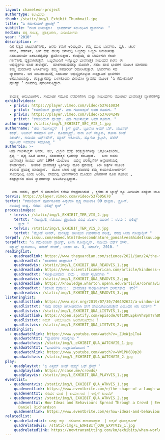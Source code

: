 ```yaml
---
layout: chameleon-project
authortype: ಕಲಾವಿದರು
thumb: /static/img/L_Exhibit_Thumbnail.jpg
title: "ದಿ ಕೆಮೇಲಿಯನ್‌ ಪ್ರಾಜೆಕ್ಟ್‌ "
subtitle: "ದೂರ ನಿಯಂತ್ರಣ:  ಭಾವನೆಗಳಿಗೆ ಸಂಬಂಧಿಸಿದ ವ್ಯಾಪನಗಳು  "
medium: ಪಠ್ಯ ಸಾಹಿತ್ಯ, ಪ್ರತಿಕೃತಿಗಳು, ವೀಡಿಯೋಗಳು
year: "2010"
description: >-
  ದಿನ ನಿತ್ಯದ ಚಟುವಟಿಕೆಗಳಲ್ಲಿ, ಜನರು ತಮಗೆ ಅರಿವಿಲ್ಲದೇ, ತಮ್ಮ ಮುಖ ಭಾವಗಳು, ದ್ವನಿ, ಚಲನ
  ವಲನ, ನೆಡವಳಿಕೆ, ಹೀಗೆ ಹತ್ತು ಹಲವು ಬಗೆಯಲ್ಲಿ ಒಬ್ಬರನ್ನು ಒಬ್ಬರು ಅನುಕರಿಸುತ್ತಾ
  ಸಹಜವಾಗಿಯೇ ಏಕರೂಪತ್ವವನ್ನು ಪ್ರದರ್ಶಿಸುತ್ತಾರೆ. ಕೆಲವೊಮ್ಮೆ ಈ ಚರ್ಯೆಗಳು ಕೆಲವೇ
  ಗಳಿಗೆಗಳಲ್ಲಿ ವ್ಯಕ್ತವಾಗಿರುತ್ತವೆ. ಒಬ್ಬರೊಂದಿಗೆ ಇನ್ನೊಬ್ಬರ ಭಾವನಾತ್ಮಕ ಸಂಬಂಧದ ಕಾರಣ ಈ
  ಅಭಿವ್ಯಕ್ತಿಗಳು ರೂಪ ತಾಳುತ್ತವೆ.  ಮಾತನಾಡುವುದಕ್ಕೂ ಮೊದಲೇ, ಸಹಜ ಹಾವ ಭಾವಗಳ ಮೂಲಕ ಮಾನವರು
  ತಮ್ಮ ಮನದಾಳದ ಅನಿಸಿಕೆಗಳನ್ನು ತಮ್ಮ ಸಹಚರರಿಗೆ ರವಾನಿಸಿರುತ್ತಾರೆ. ಭಾವನೆಗಳು ಸಹ
  ವ್ಯಾಪನಗಳು. ಜನ ಸಮುದಾಯದಲ್ಲಿ ಸಹಜವಾಗಿ ಅಭಿವ್ಯಕ್ತಿಗೊಳ್ಳುವ ಸಾಂಕ್ರಾಮಿಕ ಭಾವನೆಗಳ
  ಅನುಭೂತಿಯನ್ನು, ತಂತ್ರಜ್ಞಾನವನ್ನು ಬಳಸಿಕೊಂಡು ವೀಡಿಯೋ ಸ್ಥಾವರದ ಮೂಲಕ ʼದಿ ಕೆಮೇಲಿಯನ್‌
  ಪ್ರಾಜೆಕ್ಟ್‌ ʼ ರೂಪದಲ್ಲಿ ಪ್ರದರ್ಶಿಸುತ್ತಿದ್ದಾರೆ. 


  ತಾದಾತ್ಮ್ಯ ಅನುಭೂತಿಗಳು, ಸಾಮಾಜಿಕ ಸಮೂಹ ನೆಡವಳಿಕೆಗಳು ಮತ್ತು ಸಂಬಂಧಗಳು ಮುಂತಾದ ಭಾವನಾತ್ಮಕ ವ್ಯಾಪನಗಳನ್ನು ಅರ್ಥೈಸುವ ಸಿದ್ಧಾಂತಗಳ ಅಧ್ಯಯನದ ಹಾದಿಯಲ್ಲಿ ಈ ಪರಿಯೋಜನೆಯು ಬಹು ಪ್ರಮುಖ ತಿರುವುವಾಗಿ ಪರಿಣಮಿಸಿದೆ.
exhibitvideos:
  - privis: https://player.vimeo.com/video/537610834
    pritxt: "ಕೆಮೇಲಿಯನ್‌ ಪ್ರಾಜೆಕ್ಟ್. ಟಿನಾ ಗೊಂಸಾಲ್ವೆಸ್‌ ಅವರ ಕೊಡುಗೆ. "
  - privis: https://player.vimeo.com/video/537604249
    pritxt: "ಕೆಮೇಲಿಯನ್‌ ಪ್ರಾಜೆಕ್ಟ್. ಟಿನಾ ಗೊಂಸಾಲ್ವೆಸ್‌ ಅವರ ಕೊಡುಗೆ. "
authorimage: /static/img/L_EXHIBIT_SEC_VIS_1.jpg
authorname: "ಟಿನಾ ಗೊಂಸಾಲ್ವೆಸ್‌  | ಕ್ರಿಸ್‌ ಫ್ರಿಥ್‌, ಬ್ರೂನೋ ಅವರ್‌ ಬೆಕ್‌, ಯೂಸೆಫ್‌
  ಕಶೆಫ್‌, ಅಬದಲ್‌ ರೆಹಮಾನ ಎನ್.‌ ಮೊಹಮ್ಮದ್ದ್‌, ರಾನಾ ಎಲ್‌ ಕಲ್ಯೂಬಿ, ರೋಸಾ ಲಿಂಡ್‌
  ಪಿಕಾರ್ಡ್‌, ನಾಡಿಯಾ ಬರ್ಥ್‌ಹೌಸ್‌, ಮ್ಯಾಟ್‌ ಇಕೋಬಿನಿ, ಹ್ಯೂಗೋ ಕ್ರಿಟ್ಚಲೇ, ಹೆಲೆನ್‌
  ಸ್ಲೋಅನ್‌ ಇವರುವಳ ಸಹಭಾಗಿತ್ವ "
authorbio: >-
  ಟಿನಾ ಗೊಂಸಾಲ್ವೆಸ್‌ ಅವರು, ಕಲೆ, ವಿಜ್ಞಾನ ಮತ್ತು ತಂತ್ರಜ್ಞಾನಗಳನ್ನು ಒಗ್ಗೂಡಿಸಿಕೊಂಡು,
  ಶ್ರವ್ಯ – ದೃಶ್ಯ ಸಹಿತ ಸಾಕಾರ, ಸಂವಾದಾತ್ಮಕ ಕೃತಿಗಳನ್ನು ರಚಿಸಿದ್ದಾರೆ.   ಟಿನಾ ಅವರು
  ಭಾವನಾತ್ಮಕ ಕಾಯದ ಬಗೆಗೆ 1994 ಯಿಂದಲೂ  ವಿಭಿನ್ನ ಪರಿಕಲ್ಪನೆಗಳ ಅನ್ವೇಷಣೆಯಲ್ಲಿ
  ತೊಡಗಿದ್ದಾರೆ.  ಆಂತರಿಕ ಭಾವನಾತ್ಮಕ ಸ್ಥಿತಿಗಳನ್ನು ಹೊರ ಪ್ರಪಂಚಕ್ಕೆ  ಕಿರು ಚಿತ್ರಗಳ ಮೂಲಕ
  ತಿಳಿಸುವ ಪ್ರಯತ್ನ ಮಾಡಿದ್ದಾರೆ.  ಮೂಲ ಚಲನ ಚಿತ್ರ ಹಂದರವು ತಮ್ಮ ಕಾರ್ಯಯೋಜನೆಗಳಿಗೆ
  ಸಾಲುವುದಿಲ್ಲ ಎಂದು ಅರಿತು, ದೇಹದಲ್ಲಿ ಭಾವನೆಗಳಿಂದ ಮೂಡುವ ವಿಕಾರಗಳಿಗೆ ರೂಪ ಕೊಡಲು ,
  ತಂತ್ರಜ್ಞಾನದ ಹೊಸ ಸ್ಥಾವರಗಳನ್ನು ಬಳಸಿಕೊಳ್ಳುತ್ತಿದ್ದಾರೆ.  


   ಟಿನಾ ಅವರು, ಪ್ರೇಗ್‌ ನ ಸಮಕಾಲೀನ ಕಲೆಯ ಕೇಂದ್ರವಾಗಿರುವ , ಕ್ಯನಡಾ ದ ಬ್ಯಾನ್ಫ್‌ ನ್ಯೂ ಮೀಡಿಯಾ ಸಂಸ್ಥೆಯ ಯೂ.ಸಿ.ಎಲ್‌ ಕೇಂದ್ರದಲ್ಲಿ, ನರತಂತು ಚಿತ್ರಣ  ವಿಭಾಗದಲ್ಲಿ ನಿವಾಸಿ ಕಲಾವಿದರಾಗಿದ್ದಾರೆ. ಇವರಿಗೆ , ಆರ್ಟ್ಸ್‌ ಕೌಂಸಿಲ್‌ ಇಂಗ್ಲೆಂಡ್‌ ಅನುದಾನ ಮತ್ತು ವೆಲ್‌ಕಮ್‌ ಟ್ರಸ್ಟ್‌ ಲಾರ್ಜ್‌ ಆರ್ಟ್‌ ಪುರಸ್ಕಾರ ದೊರೆತಿದೆ.
tervis: https://player.vimeo.com/video/537605670
tertxt: "ಕೆಮೇಲಿಯನ್‌ ಪೂರ್ವರೂಪದ ಹಿನ್ನೆಲೆಯ ದೃಶ್ಯ ದಾಖಲಾತಿ 09 ಫಾಬ್ರಿಕಾ, ಭ್ರೈಟನ್‌,
  ಸಂಯುಕ್ತ ರಾಷ್ಟ್ರ. ನೆರವು: ಫಿಲಿಪ್ಪ್‌ ಕ್ಕಾರ್‌ "
processimages:
  - tervis: /static/img/L_EXHIBIT_TER_VIS_2.jpg
    tertxt: "ನೇಪಥ್ಯದಲ್ಲಿ ನೆಡೆಯುವ ಪ್ರಕ್ರಿಯೆಯ ವಿವಿಧ ಹಂತಗಳ ವಿವರಣೆ : ನೆರವು : ಫಿಲಿಪ್ಪ್‌
      ಕ್ಕಾರ್‌ "
  - tervis: /static/img/L_EXHIBIT_TER_VIS_3.jpg
    tertxt: "ಮೈಂಡ್‌ ರೀಡರ್‌, ಮನಸ್ಸನ್ನು ಅರಿಯುವ ಉಪಕರಣದ ಪರೀಕ್ಷೆ, ನೆರವು ಟೀನಾ ಗೋನ್ಸಾಲ್ವಿಸ್‌ "
terpdf: //e.issuu.com/embed.html?d=secondnature_gonsalves&hideIssuuLogo=true&u=sciencegallerybengaluru
terpdftxt: "ದಿ ಕೆಮೇಲಿಯನ್‌ ಪ್ರಾಜೆಕ್ಟ್, ಟೀನಾ ಗೋನ್ಸಾಲ್ವಿಸ್‌, ನಾಡಿಯಾ ಬೆರ್ಥ್‌ ಹೌಸ್‌,
  ಮ್ಯಾಟ್ಟ್‌ ಲ್ಯಾಕೋಬಿನಿ, ಸೆಕೆಂಡ್‌ ನೇಚರ್, ಅಂಕಣ ಸಂ. 3, ಮಾರ್ಚ್‌, 2010. "
readinglist:
  - quadreadlink: https://www.theguardian.com/science/2021/jan/24/the-five-emotional-contagion
    quadreadtxt: "ಭಾವನೆಗಳ ಸಾಂಕ್ರಾಮಿಕ "
    quadreadvis: /static/img/L_EXHIBIT_QUA_READVIS_1.jpg
  - quadreadlink: https://www.scientificamerican.com/article/kindness-contagion/
    quadreadtxt: "ಸಾಂಕ್ರಾಮಿಕವಾದ  ದಯೆ , ಕರುಣೆ ಸ್ವಭಾವಗಳು "
    quadreadvis: /static/img/L_EXHIBIT_QUA_READVIS_2.jpg
  - quadreadlink: https://knowledge.wharton.upenn.edu/article/coronavirus-how-emotional-contagion-exacts-a-toll/
    quadreadtxt: "ಕರೋನ ವೈರಾಣು:  ಭಾವನಾತ್ಮಕ ಸಾಂಕ್ರಾಮಿಕಗಳಿಗೆ ಭರಿಸಬೇಕಾದ  ತೆರ?"
    quadreadvis: /static/img/L_EXHIBIT_QUA_READVIS_3.jpg
listeninglist:
  - quadlistlink: https://www.npr.org/2019/07/30/746492622/a-window-into-how-we-are-invisibly-connected-to-one-another
    quadlisttxt: "ನಾವು ಪರಸ್ಪರ ಅಗೋಚರವಾಗಿ ಹೇಗೆ ಹೊಂದಿಕೊಂಡಿರುತ್ತೇವೆ ಎಂಬುದರ ಕಿರು ನಿದರ್ಶನ "
    quadlistvis: /static/img/L_EXHIBIT_QUA_LISTVIS_1.jpg
  - quadlistlink: https://open.spotify.com/episode/0f10MLEpkvVh8pmT7hUMQi
    quadlisttxt: ನಿಮಗೆ  ಅನುಭೂತಿಯ ಅರಿವಾಗುತ್ತಿದೆಯೇ ?
    quadlistvis: /static/img/L_EXHIBIT_QUA_LISTVIS_2.jpg
watchinglist:
  - quadwatchlink: https://www.youtube.com/watch?v=_ZUxWjp1Tu4
    quadwatchtxt: "ವ್ಯಾಪನಗಳ ಸಮಸ್ಯೆಗಳು "
    quadwatchvis: /static/img/L_eXHIBIT_QUA_WATCHVIS_1.jpg
  - quadwatchtxt: "ಭಾವನೆಗಳು ಸಾಂಕ್ರಾಮಿಕವಾದಾಗ "
    quadwatchlink: https://www.youtube.com/watch?v=VW1PH6B9p20
    quadwatchvis: /static/img/L_EXHIBIT_QUA_WATCHVIS_2.jpg
play:
  - quadplaytxt: "ದಿ ವಿಸ್ಡಮ್ ಅಂಡ್ ಮದ್ನ್ಸ್ ಒಫ್ ಕ್ರೌಡ್ಸ್ "
    quadplaylink: https://ncase.me/crowds/
    quadplayvis: /static/img/L_EXHIBIT_QUA_PLAYVIS_1.jpg
eventlist:
  - quadeventvis: /static/img/L_EXHIBIT_QUA_ATNVIS_1.jpg
    quadeventlink: https://www.eventbrite.com/e/the-shape-of-a-laugh-workshop-registration-148223852533
    quadeventtxt: ನಗುವಿನ ರೂಪ | ಕಾರ್ಯಾಗಾರ | ಆನೈಸ್‌ ಟಾಂಡೆರ್‌
  - quadeventvis: /static/img/L_EXHIBIT_QUA_ATNVIS_2.jpg
    quadeventtxt: How Ideas and Behaviours Spread Through a Crowd | Event by Prof.
      Daniel Richardson
    quadeventlink: https://www.eventbrite.com/e/how-ideas-and-behaviours-spread-through-a-crowd-event-registration-145820000547
relatedlist:
  - quadrelatedtxt: ಜಗತ್ತು ನಕ್ಕು- ನಲಿಯುವ ತಾಣವಾಗಿದ್ದಾಗ  | ಆನೈಸ್‌ ಥೋನ್ಧಯೋರ್
    quadrelatedvis: /static/img/L_EXHIBIT_QUA_EXPTVIS_1.jpg
    quadrelatedlink: https://nowtransmitting.com/kn/exhibits/when-world-laugh/
---
```

